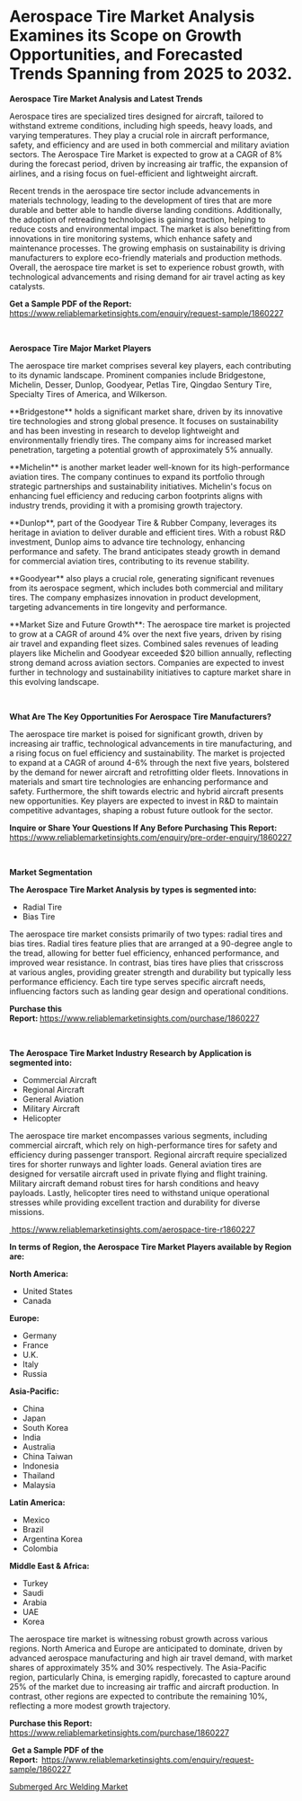 <p><h1>Aerospace Tire Market Analysis Examines its Scope on Growth Opportunities, and Forecasted Trends Spanning from 2025 to 2032.</h1></p><p><strong>Aerospace Tire Market Analysis and Latest Trends</strong></p>
<p><p>Aerospace tires are specialized tires designed for aircraft, tailored to withstand extreme conditions, including high speeds, heavy loads, and varying temperatures. They play a crucial role in aircraft performance, safety, and efficiency and are used in both commercial and military aviation sectors. The Aerospace Tire Market is expected to grow at a CAGR of 8% during the forecast period, driven by increasing air traffic, the expansion of airlines, and a rising focus on fuel-efficient and lightweight aircraft.</p><p>Recent trends in the aerospace tire sector include advancements in materials technology, leading to the development of tires that are more durable and better able to handle diverse landing conditions. Additionally, the adoption of retreading technologies is gaining traction, helping to reduce costs and environmental impact. The market is also benefitting from innovations in tire monitoring systems, which enhance safety and maintenance processes. The growing emphasis on sustainability is driving manufacturers to explore eco-friendly materials and production methods. Overall, the aerospace tire market is set to experience robust growth, with technological advancements and rising demand for air travel acting as key catalysts.</p></p>
<p><strong>Get a Sample PDF of the Report:&nbsp;</strong> <a href="https://www.reliablemarketinsights.com/enquiry/request-sample/1860227?utm_campaign=2280&utm_medium=2&utm_source=Github&utm_content=ia&utm_term=08042025&utm_id=aerospace-tire">https://www.reliablemarketinsights.com/enquiry/request-sample/1860227</a></p>
<p>&nbsp;</p>
<p><strong>Aerospace Tire Major Market Players</strong></p>
<p><p>The aerospace tire market comprises several key players, each contributing to its dynamic landscape. Prominent companies include Bridgestone, Michelin, Desser, Dunlop, Goodyear, Petlas Tire, Qingdao Sentury Tire, Specialty Tires of America, and Wilkerson.</p><p>**Bridgestone** holds a significant market share, driven by its innovative tire technologies and strong global presence. It focuses on sustainability and has been investing in research to develop lightweight and environmentally friendly tires. The company aims for increased market penetration, targeting a potential growth of approximately 5% annually.</p><p>**Michelin** is another market leader well-known for its high-performance aviation tires. The company continues to expand its portfolio through strategic partnerships and sustainability initiatives. Michelin's focus on enhancing fuel efficiency and reducing carbon footprints aligns with industry trends, providing it with a promising growth trajectory.</p><p>**Dunlop**, part of the Goodyear Tire & Rubber Company, leverages its heritage in aviation to deliver durable and efficient tires. With a robust R&D investment, Dunlop aims to advance tire technology, enhancing performance and safety. The brand anticipates steady growth in demand for commercial aviation tires, contributing to its revenue stability.</p><p>**Goodyear** also plays a crucial role, generating significant revenues from its aerospace segment, which includes both commercial and military tires. The company emphasizes innovation in product development, targeting advancements in tire longevity and performance.</p><p>**Market Size and Future Growth**: The aerospace tire market is projected to grow at a CAGR of around 4% over the next five years, driven by rising air travel and expanding fleet sizes. Combined sales revenues of leading players like Michelin and Goodyear exceeded $20 billion annually, reflecting strong demand across aviation sectors. Companies are expected to invest further in technology and sustainability initiatives to capture market share in this evolving landscape.</p></p>
<p>&nbsp;</p>
<p><strong>What Are The Key Opportunities For Aerospace Tire Manufacturers?</strong></p>
<p><p>The aerospace tire market is poised for significant growth, driven by increasing air traffic, technological advancements in tire manufacturing, and a rising focus on fuel efficiency and sustainability. The market is projected to expand at a CAGR of around 4-6% through the next five years, bolstered by the demand for newer aircraft and retrofitting older fleets. Innovations in materials and smart tire technologies are enhancing performance and safety. Furthermore, the shift towards electric and hybrid aircraft presents new opportunities. Key players are expected to invest in R&D to maintain competitive advantages, shaping a robust future outlook for the sector.</p></p>
<p><strong>Inquire or Share Your Questions If Any Before Purchasing This Report:</strong> <a href="https://www.reliablemarketinsights.com/enquiry/pre-order-enquiry/1860227?utm_campaign=2280&utm_medium=2&utm_source=Github&utm_content=ia&utm_term=08042025&utm_id=aerospace-tire">https://www.reliablemarketinsights.com/enquiry/pre-order-enquiry/1860227</a></p>
<p>&nbsp;</p>
<p><strong>Market Segmentation</strong></p>
<p><strong>The Aerospace Tire Market Analysis by types is segmented into:</strong></p>
<p><ul><li>Radial Tire</li><li>Bias Tire</li></ul></p>
<p><p>The aerospace tire market consists primarily of two types: radial tires and bias tires. Radial tires feature plies that are arranged at a 90-degree angle to the tread, allowing for better fuel efficiency, enhanced performance, and improved wear resistance. In contrast, bias tires have plies that crisscross at various angles, providing greater strength and durability but typically less performance efficiency. Each tire type serves specific aircraft needs, influencing factors such as landing gear design and operational conditions.</p></p>
<p><strong>Purchase this Report:&nbsp;</strong><a href="https://www.reliablemarketinsights.com/purchase/1860227?utm_campaign=2280&utm_medium=2&utm_source=Github&utm_content=ia&utm_term=08042025&utm_id=aerospace-tire">https://www.reliablemarketinsights.com/purchase/1860227</a></p>
<p>&nbsp;</p>
<p><strong>The Aerospace Tire Market Industry Research by Application is segmented into:</strong></p>
<p><ul><li>Commercial Aircraft</li><li>Regional Aircraft</li><li>General Aviation</li><li>Military Aircraft</li><li>Helicopter</li></ul></p>
<p><p>The aerospace tire market encompasses various segments, including commercial aircraft, which rely on high-performance tires for safety and efficiency during passenger transport. Regional aircraft require specialized tires for shorter runways and lighter loads. General aviation tires are designed for versatile aircraft used in private flying and flight training. Military aircraft demand robust tires for harsh conditions and heavy payloads. Lastly, helicopter tires need to withstand unique operational stresses while providing excellent traction and durability for diverse missions.</p></p>
<p><a href="https://www.reliablemarketinsights.com/aerospace-tire-r1860227?utm_campaign=2280&utm_medium=2&utm_source=Github&utm_content=ia&utm_term=08042025&utm_id=aerospace-tire">&nbsp;https://www.reliablemarketinsights.com/aerospace-tire-r1860227</a></p>
<p><strong>In terms of Region, the Aerospace Tire Market Players available by Region are:</strong></p>
<p>
    <p> <strong> North America: </strong>
        <ul>
            <li>United States</li>
            <li>Canada</li>
        </ul>
        </p> 
    <p> <strong> Europe: </strong>
        <ul>
            <li>Germany</li>
            <li>France</li>
            <li>U.K.</li>
            <li>Italy</li>
            <li>Russia</li>
        </ul>
        </p> 
    <p> <strong> Asia-Pacific: </strong>
        <ul>
            <li>China</li>
            <li>Japan</li>
            <li>South Korea</li>
            <li>India</li>
            <li>Australia</li>
            <li>China Taiwan</li>
            <li>Indonesia</li>
            <li>Thailand</li>
            <li>Malaysia</li>
        </ul>
        </p> 
    <p> <strong> Latin America: </strong>
        <ul>
            <li>Mexico</li>
            <li>Brazil</li>
            <li>Argentina Korea</li>
            <li>Colombia</li>
        </ul>
        </p> 
    <p> <strong> Middle East & Africa: </strong>
        <ul>
            <li>Turkey</li>
            <li>Saudi</li>
            <li>Arabia</li>
            <li>UAE</li>
            <li>Korea</li>
        </ul>
    </p>
    </p>
<p><p>The aerospace tire market is witnessing robust growth across various regions. North America and Europe are anticipated to dominate, driven by advanced aerospace manufacturing and high air travel demand, with market shares of approximately 35% and 30% respectively. The Asia-Pacific region, particularly China, is emerging rapidly, forecasted to capture around 25% of the market due to increasing air traffic and aircraft production. In contrast, other regions are expected to contribute the remaining 10%, reflecting a more modest growth trajectory.</p></p>
<p><strong>Purchase this Report: </strong><a href="https://www.reliablemarketinsights.com/purchase/1860227?utm_campaign=2280&utm_medium=2&utm_source=Github&utm_content=ia&utm_term=08042025&utm_id=aerospace-tire">https://www.reliablemarketinsights.com/purchase/1860227</a></p>
<p>&nbsp;<strong>Get a Sample PDF of the Report:&nbsp;&nbsp;</strong><a href="https://www.reliablemarketinsights.com/enquiry/request-sample/1860227?utm_campaign=2280&utm_medium=2&utm_source=Github&utm_content=ia&utm_term=08042025&utm_id=aerospace-tire">https://www.reliablemarketinsights.com/enquiry/request-sample/1860227</a></p>
<p><strong></strong></p>
<p><p><a href="https://github.com/FlorianWolf90/Market-Research-Report-List-2/blob/main/submerged-arc-welding-market.md?utm_campaign=2280&utm_medium=2&utm_source=Github&utm_content=ia&utm_term=08042025&utm_id=aerospace-tire">Submerged Arc Welding Market</a></p></p>